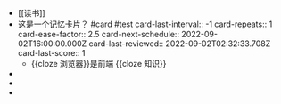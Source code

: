 - [[读书]]
- 这是一个记忆卡片？ #card #test
  card-last-interval:: -1
  card-repeats:: 1
  card-ease-factor:: 2.5
  card-next-schedule:: 2022-09-02T16:00:00.000Z
  card-last-reviewed:: 2022-09-02T02:32:33.708Z
  card-last-score:: 1
	- {{cloze 浏览器}}是前端 {{cloze 知识}}
-
-
-